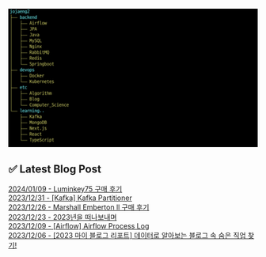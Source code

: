 ![image](./image/231205.png)

## ✅ Latest Blog Post

[2024/01/09 - Luminkey75 구매 후기](http://blog.naver.com/ds4ouj/223317605188?fromRss=true) <br/>
[2023/12/31 - [Kafka] Kafka Partitioner](http://blog.naver.com/ds4ouj/223308310202?fromRss=true) <br/>
[2023/12/26 - Marshall Emberton ll 구매 후기](http://blog.naver.com/ds4ouj/223303925192?fromRss=true) <br/>
[2023/12/23 - 2023년을 떠나보내며](http://blog.naver.com/ds4ouj/223301509440?fromRss=true) <br/>
[2023/12/09 - [Airflow] Airflow Process Log](http://blog.naver.com/ds4ouj/223287660516?fromRss=true) <br/>
[2023/12/06 - [2023 마이 블로그 리포트] 데이터로 알아보는 블로그 속 숨은 직업 찾기!](http://blog.naver.com/ds4ouj/223284657802?fromRss=true) <br/>
